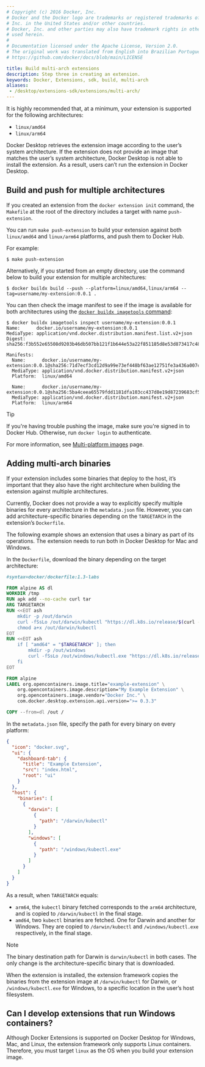 ```yaml
---
# Copyright (c) 2016 Docker, Inc.
# Docker and the Docker logo are trademarks or registered trademarks of Docker,
# Inc. in the United States and/or other countries.
# Docker, Inc. and other parties may also have trademark rights in other terms
# used herein.
#
# Documentation licensed under the Apache License, Version 2.0.
# The original work was translated from English into Brazilian Portuguese.
# https://github.com/docker/docs/blob/main/LICENSE

title: Build multi-arch extensions
description: Step three in creating an extension.
keywords: Docker, Extensions, sdk, build, multi-arch
aliases: 
 - /desktop/extensions-sdk/extensions/multi-arch/
---
```

It is highly recommended that, at a minimum, your extension is supported for the following architectures:

- `linux/amd64`
- `linux/arm64`

Docker Desktop retrieves the extension image according to the user’s system architecture. If the extension does not provide an image that matches the user’s system architecture, Docker Desktop is not able to install the extension. As a result, users can’t run the extension in Docker Desktop.

## Build and push for multiple architectures

If you created an extension from the `docker extension init` command, the
`Makefile` at the root of the directory includes a target with name
`push-extension`.

You can run `make push-extension` to build your extension against both
`linux/amd64` and `linux/arm64` platforms, and push them to Docker Hub.

For example:

```console
$ make push-extension
```

Alternatively, if you started from an empty directory, use the command below
to build your extension for multiple architectures:

```console
$ docker buildx build --push --platform=linux/amd64,linux/arm64 --tag=username/my-extension:0.0.1 .
```

You can then check the image manifest to see if the image is available for both
architectures using the [`docker buildx imagetools` command](/reference/cli/docker/buildx/imagetools/_index.md):

```console
$ docker buildx imagetools inspect username/my-extension:0.0.1
Name:      docker.io/username/my-extension:0.0.1
MediaType: application/vnd.docker.distribution.manifest.list.v2+json
Digest:    sha256:f3b552e65508d9203b46db507bb121f1b644e53a22f851185d8e53d873417c48

Manifests:
  Name:      docker.io/username/my-extension:0.0.1@sha256:71d7ecf3cd12d9a99e73ef448bf63ae12751fe3a436a007cb0969f0dc4184c8c
  MediaType: application/vnd.docker.distribution.manifest.v2+json
  Platform:  linux/amd64

  Name:      docker.io/username/my-extension:0.0.1@sha256:5ba4ceea65579fdd1181dfa103cc437d8e19d87239683cf5040e633211387ccf
  MediaType: application/vnd.docker.distribution.manifest.v2+json
  Platform:  linux/arm64
```

> [!TIP]
>
> If you're having trouble pushing the image, make sure you're signed in to Docker Hub. Otherwise, run `docker login` to authenticate.

For more information, see [Multi-platform images](/manuals/build/building/multi-platform.md) page.

## Adding multi-arch binaries

If your extension includes some binaries that deploy to the host, it’s important that they also have the right architecture when building the extension against multiple architectures.

Currently, Docker does not provide a way to explicitly specify multiple binaries for every architecture in the `metadata.json` file. However, you can add architecture-specific binaries depending on the `TARGETARCH` in the extension’s `Dockerfile`.

The following example shows an extension that uses a binary as part of its operations. The extension needs to run both in Docker Desktop for Mac and Windows.

In the `Dockerfile`, download the binary depending on the target architecture:

```Dockerfile
#syntax=docker/dockerfile:1.3-labs

FROM alpine AS dl
WORKDIR /tmp
RUN apk add --no-cache curl tar
ARG TARGETARCH
RUN <<EOT ash
    mkdir -p /out/darwin
    curl -fSsLo /out/darwin/kubectl "https://dl.k8s.io/release/$(curl -Ls https://dl.k8s.io/release/stable.txt)/bin/darwin/${TARGETARCH}/kubectl"
    chmod a+x /out/darwin/kubectl
EOT
RUN <<EOT ash
    if [ "amd64" = "$TARGETARCH" ]; then
        mkdir -p /out/windows
        curl -fSsLo /out/windows/kubectl.exe "https://dl.k8s.io/release/$(curl -Ls https://dl.k8s.io/release/stable.txt)/bin/windows/amd64/kubectl.exe"
    fi
EOT

FROM alpine
LABEL org.opencontainers.image.title="example-extension" \
    org.opencontainers.image.description="My Example Extension" \
    org.opencontainers.image.vendor="Docker Inc." \
    com.docker.desktop.extension.api.version=">= 0.3.3"

COPY --from=dl /out /
```

In the `metadata.json` file, specify the path for every binary on every platform:

```json
{
  "icon": "docker.svg",
  "ui": {
    "dashboard-tab": {
      "title": "Example Extension",
      "src": "index.html",
      "root": "ui"
    }
  },
  "host": {
    "binaries": [
      {
        "darwin": [
          {
            "path": "/darwin/kubectl"
          }
        ],
        "windows": [
          {
            "path": "/windows/kubectl.exe"
          }
        ]
      }
    ]
  }
}
```

As a result, when `TARGETARCH` equals:

- `arm64`, the `kubectl` binary fetched corresponds to the `arm64` architecture, and is copied to `/darwin/kubectl` in the final stage.
- `amd64`, two `kubectl` binaries are fetched. One for Darwin and another for Windows. They are copied to `/darwin/kubectl` and `/windows/kubectl.exe` respectively, in the final stage.

> [!NOTE]
>
> The binary destination path for Darwin is `darwin/kubectl` in both cases. The only change is the architecture-specific binary that is downloaded.

When the extension is installed, the extension framework copies the binaries from the extension image at `/darwin/kubectl` for Darwin, or `/windows/kubectl.exe` for Windows, to a specific location in the user’s host filesystem.

## Can I develop extensions that run Windows containers?

Although Docker Extensions is supported on Docker Desktop for Windows, Mac, and Linux, the extension framework only supports Linux containers. Therefore, you must target `linux` as the OS when you build your extension image.
